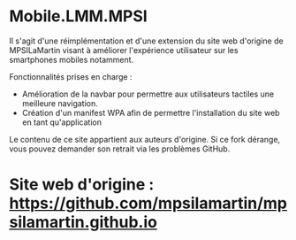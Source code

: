 # Mobile.LMM.MPSI

Il s'agit d'une réimplémentation et d'une extension du site web d'origine de MPSILaMartin visant à améliorer l'expérience utilisateur sur les smartphones mobiles notamment.

Fonctionnalités prises en charge :
- Amélioration de la navbar pour permettre aux utilisateurs tactiles une meilleure navigation.
- Création d'un manifest WPA afin de permettre l'installation du site web en tant qu'application

Le contenu de ce site appartient aux auteurs d'origine. Si ce fork dérange, vous pouvez demander son retrait via les problèmes GitHub.

# Site web d'origine : https://github.com/mpsilamartin/mpsilamartin.github.io
